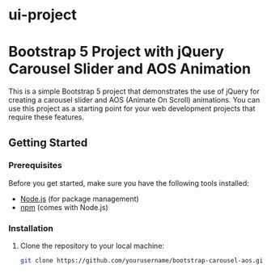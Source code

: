 # ui-project

# Bootstrap 5 Project with jQuery Carousel Slider and AOS Animation

This is a simple Bootstrap 5 project that demonstrates the use of jQuery for creating a carousel slider and AOS (Animate On Scroll) animations. You can use this project as a starting point for your web development projects that require these features.

## Getting Started

### Prerequisites

Before you get started, make sure you have the following tools installed:

- [Node.js](https://nodejs.org/) (for package management)
- [npm](https://www.npmjs.com/) (comes with Node.js)

### Installation

1. Clone the repository to your local machine:

   ```bash
   git clone https://github.com/yourusername/bootstrap-carousel-aos.git
